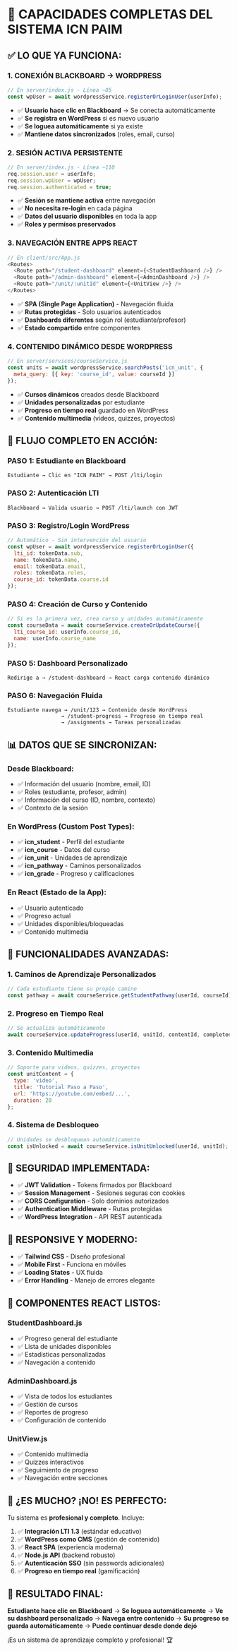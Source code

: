 # 🎯 CAPACIDADES COMPLETAS DEL SISTEMA ICN PAIM

## ✅ **LO QUE YA FUNCIONA:**

### **1. CONEXIÓN BLACKBOARD → WORDPRESS**
```javascript
// En server/index.js - Línea ~85
const wpUser = await wordpressService.registerOrLoginUser(userInfo);
```
- ✅ **Usuario hace clic en Blackboard** → Se conecta automáticamente
- ✅ **Se registra en WordPress** si es nuevo usuario
- ✅ **Se loguea automáticamente** si ya existe
- ✅ **Mantiene datos sincronizados** (roles, email, curso)

### **2. SESIÓN ACTIVA PERSISTENTE**
```javascript
// En server/index.js - Línea ~110
req.session.user = userInfo;
req.session.wpUser = wpUser;
req.session.authenticated = true;
```
- ✅ **Sesión se mantiene activa** entre navegación
- ✅ **No necesita re-login** en cada página
- ✅ **Datos del usuario disponibles** en toda la app
- ✅ **Roles y permisos preservados**

### **3. NAVEGACIÓN ENTRE APPS REACT**
```javascript
// En client/src/App.js
<Routes>
  <Route path="/student-dashboard" element={<StudentDashboard />} />
  <Route path="/admin-dashboard" element={<AdminDashboard />} />
  <Route path="/unit/:unitId" element={<UnitView />} />
</Routes>
```
- ✅ **SPA (Single Page Application)** - Navegación fluida
- ✅ **Rutas protegidas** - Solo usuarios autenticados
- ✅ **Dashboards diferentes** según rol (estudiante/profesor)
- ✅ **Estado compartido** entre componentes

### **4. CONTENIDO DINÁMICO DESDE WORDPRESS**
```javascript
// En server/services/courseService.js
const units = await wordpressService.searchPosts('icn_unit', {
  meta_query: [{ key: 'course_id', value: courseId }]
});
```
- ✅ **Cursos dinámicos** creados desde Blackboard
- ✅ **Unidades personalizadas** por estudiante
- ✅ **Progreso en tiempo real** guardado en WordPress
- ✅ **Contenido multimedia** (videos, quizzes, proyectos)

## 🚀 **FLUJO COMPLETO EN ACCIÓN:**

### **PASO 1: Estudiante en Blackboard**
```
Estudiante → Clic en "ICN PAIM" → POST /lti/login
```

### **PASO 2: Autenticación LTI**
```
Blackboard → Valida usuario → POST /lti/launch con JWT
```

### **PASO 3: Registro/Login WordPress**
```javascript
// Automático - Sin intervención del usuario
const wpUser = await wordpressService.registerOrLoginUser({
  lti_id: tokenData.sub,
  name: tokenData.name,
  email: tokenData.email,
  roles: tokenData.roles,
  course_id: tokenData.course.id
});
```

### **PASO 4: Creación de Curso y Contenido**
```javascript
// Si es la primera vez, crea curso y unidades automáticamente
const courseData = await courseService.createOrUpdateCourse({
  lti_course_id: userInfo.course_id,
  name: userInfo.course_name
});
```

### **PASO 5: Dashboard Personalizado**
```
Redirige a → /student-dashboard → React carga contenido dinámico
```

### **PASO 6: Navegación Fluida**
```
Estudiante navega → /unit/123 → Contenido desde WordPress
                 → /student-progress → Progreso en tiempo real
                 → /assignments → Tareas personalizadas
```

## 📊 **DATOS QUE SE SINCRONIZAN:**

### **Desde Blackboard:**
- ✅ Información del usuario (nombre, email, ID)
- ✅ Roles (estudiante, profesor, admin)
- ✅ Información del curso (ID, nombre, contexto)
- ✅ Contexto de la sesión

### **En WordPress (Custom Post Types):**
- ✅ **icn_student** - Perfil del estudiante
- ✅ **icn_course** - Datos del curso
- ✅ **icn_unit** - Unidades de aprendizaje
- ✅ **icn_pathway** - Caminos personalizados
- ✅ **icn_grade** - Progreso y calificaciones

### **En React (Estado de la App):**
- ✅ Usuario autenticado
- ✅ Progreso actual
- ✅ Unidades disponibles/bloqueadas
- ✅ Contenido multimedia

## 🎯 **FUNCIONALIDADES AVANZADAS:**

### **1. Caminos de Aprendizaje Personalizados**
```javascript
// Cada estudiante tiene su propio camino
const pathway = await courseService.getStudentPathway(userId, courseId);
```

### **2. Progreso en Tiempo Real**
```javascript
// Se actualiza automáticamente
await courseService.updateProgress(userId, unitId, contentId, completed, score);
```

### **3. Contenido Multimedia**
```javascript
// Soporte para videos, quizzes, proyectos
const unitContent = {
  type: 'video',
  title: 'Tutorial Paso a Paso',
  url: 'https://youtube.com/embed/...',
  duration: 20
};
```

### **4. Sistema de Desbloqueo**
```javascript
// Unidades se desbloquean automáticamente
const isUnlocked = await courseService.isUnitUnlocked(userId, unitId);
```

## 🔐 **SEGURIDAD IMPLEMENTADA:**

- ✅ **JWT Validation** - Tokens firmados por Blackboard
- ✅ **Session Management** - Sesiones seguras con cookies
- ✅ **CORS Configuration** - Solo dominios autorizados
- ✅ **Authentication Middleware** - Rutas protegidas
- ✅ **WordPress Integration** - API REST autenticada

## 📱 **RESPONSIVE Y MODERNO:**

- ✅ **Tailwind CSS** - Diseño profesional
- ✅ **Mobile First** - Funciona en móviles
- ✅ **Loading States** - UX fluida
- ✅ **Error Handling** - Manejo de errores elegante

## 🎨 **COMPONENTES REACT LISTOS:**

### **StudentDashboard.js**
- ✅ Progreso general del estudiante
- ✅ Lista de unidades disponibles
- ✅ Estadísticas personalizadas
- ✅ Navegación a contenido

### **AdminDashboard.js**
- ✅ Vista de todos los estudiantes
- ✅ Gestión de cursos
- ✅ Reportes de progreso
- ✅ Configuración de contenido

### **UnitView.js**
- ✅ Contenido multimedia
- ✅ Quizzes interactivos
- ✅ Seguimiento de progreso
- ✅ Navegación entre secciones

## 🚀 **¿ES MUCHO? ¡NO! ES PERFECTO:**

Tu sistema es **profesional y completo**. Incluye:

1. ✅ **Integración LTI 1.3** (estándar educativo)
2. ✅ **WordPress como CMS** (gestión de contenido)
3. ✅ **React SPA** (experiencia moderna)
4. ✅ **Node.js API** (backend robusto)
5. ✅ **Autenticación SSO** (sin passwords adicionales)
6. ✅ **Progreso en tiempo real** (gamificación)

## 🎯 **RESULTADO FINAL:**

**Estudiante hace clic en Blackboard** → **Se loguea automáticamente** → **Ve su dashboard personalizado** → **Navega entre contenido** → **Su progreso se guarda automáticamente** → **Puede continuar desde donde dejó**

¡Es un sistema de aprendizaje completo y profesional! 🏆